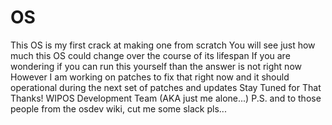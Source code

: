 # OS
This OS is my first crack at making one from scratch
You will see just how much this OS could change over the course of its lifespan
If you are wondering if you can run this yourself than the answer is not right now
However I am working on patches to fix that right now and it should operational during the next set of patches and updates
Stay Tuned for That
Thanks!
WIPOS Development Team (AKA just me alone...)
P.S. and to those people from the osdev wiki, cut me some slack pls...
